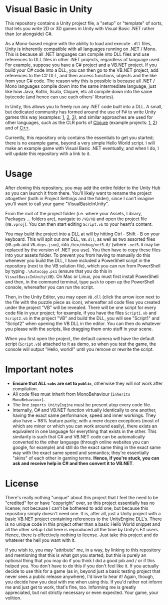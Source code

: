 # Visual Basic in Unity

 This repository contains a Unity project file, a "setup" or "template" of sorts, that lets you write 2D or 3D games in Unity with Visual Basic .NET rather than (or alongside) C#.

 As a Mono-based engine with the ability to load and execute `.dll` files, Unity is inherently compatible with all languages running on .NET / Mono. This is because all .NET languages can compile into DLL files and use references to DLL files in other .NET projects, regardless of language used. For example, suppose you have a C# project and a VB.NET project. If you build your C# code into a DLL, you can then go to the VB.NET project, add references to the C# DLL, and then access functions, objects and the like from your C# code. The reason why this is possible is because all .NET / Mono languages compile down into the same intermediate language, just like how Java, Kotlin, Scala, Clojure, etc all compile down into the same bytecode (and hence can use each others' libraries).

 In Unity, this allows you to freely run any .NET code built into a DLL. A small, but dedicated community has formed around the use of F# to write Unity games this way (examples: [1](https://github.com/ChrisPritchard/2d-games-with-unity-in-fsharp), [2](https://github.com/AugustDailey/Time-Runner), [3](https://github.com/cedretaber/2d-shooting-game)), and similar approaches are used for other languages, such as the CLR ports of [Clojure](https://github.com/arcadia-unity/Arcadia) (example projects: [1](https://github.com/MysteryMachine/if-a-tree-falls-in-the-forest), [2](https://github.com/clojurecup2014/parade-route)) and of [C++](https://github.com/jacksondunstan/UnityNativeScripting). 

 Currently, this repository only contains the essentials to get you started; there is no example game, beyond a very simple Hello World script. I will make an example game with Visual Basic .NET eventually, and when I do, I will update this repository with a link to it.

 # Usage

 After cloning this repository, you may add the entire folder to the Unity Hub so you can launch it from there. You'll likely want to rename the project altogether (both in Project Settings and the folder), since I can't imagine you'll want to call your game "VisualBasicInUnity". 

 From the root of the project folder (i.e. where your Assets, Library, Packages ... folders are), navigate to `/VB/VB` and open the project file (`VB.vproj`). You can then start editing `Script.vb` to your heart's content. 

 You may build the project into a DLL at will by hitting Ctrl - Shift - B on your keyboard. This will spit out _one_ DLL, `VB.dll`, as well as two assorted files (`VB.pdb` and `VB.deps.json`), into `/bin/debug/net5.0/` (where `.net5.0` may be replaced by the version of .NET you use). You then have to copy these files into your assets folder. To prevent you from having to manually do this whenever you build the DLL, I have included a PowerShell script in the repository (next to the VB solution file), which you can run from PowerShell by typing `.\Autocopy.ps1` (ensure that you do this in `VisualBasicInUnity\VB`). On Mac or Linux, you must first install PowerShell and then, in the command terminal, type `pwsh` to open up the PowerShell console, whereafter you can run the script.
 
 Then, in the Unity Editor, you may open `VB.dll` (click the arrow icon next to the file with the puzzle piece as icon), whereafter all code files you created under the project "VB" will be revealed. There will be one script for every code file in your project; for example, if you have the files `Script1.vb` and `Script2.vb` in the project "VB" and build the DLL, you will see "Script1" and "Script2" when opening the VB DLL in the editor. You can then do whatever you please with the scripts, like dragging them onto stuff in your scene.

 When you first open the project, the default camera will have the default script (`Script.vb`) attached to it as demo, so when you test the game, the console will output "Hello, world!" until you remove or rewrite the script.

 # Important notes

- __Ensure that ALL `subs` are set to `public`__, otherwise they will not work after compilation.
- All code files must inherit from MonoBehaviour (`inherits MonoBehaviour`).
- The line `imports UnityEngine` must be present atop every code file.
- Internally, C# and VB.NET function virtually identically to one another, having the exact same performance, speed and inner workings. They also have ~ 98% feature parity; with a mere dozen exceptions (most of which are minor or which you can work around easily), there exists an equivalent in one language for everything that exists in the other. This similarity is such that C# and VB.NET code can be automatically converted to the other language (through online websites you can google, for example) and still do the exact same thing in the exact same way with the exact same speed and semantics; they're essentially "skins" of each other in gaming terms. __Hence, if you're stuck, you can ask and receive help in C# and then convert it to VB.NET__. 

# License

There's really nothing "unique" about this project that I feel the need to be "credited" for or have "copyright" over, so this project essentially has no license; not because I can't be bothered to add one, but because this repository simply doesn't need one. It is, after all, just a Unity project with a basic VB.NET project containing references to the UnityEngine DLL's. There is no unique code in this project other than a basic Hello World snippet and all the other setup I did here is reproduced all the time by Unity's F# users. Hence, there is effectively nothing to license. Just take this project and do whatever the hell you want with it. 

If you wish to, you may "attribute" me, in a way, by linking to this repository and mentioning that this is what got you started, but this is purely an optional thing that you may do if you think I did a good job and / or if this helped you. You don't have to do this if you don't feel like it. If you actually decide to use this for a game (as in, beyond just a basic testing project that never sees a public release anywhere), I'd love to hear it! Again, though, you decide how you deal with me when using this. If you'd rather not inform me and just get to work, that's fine, too. Informing me is greatly appreciated, but not strictly necessary or even expected. Your game, your volition.

